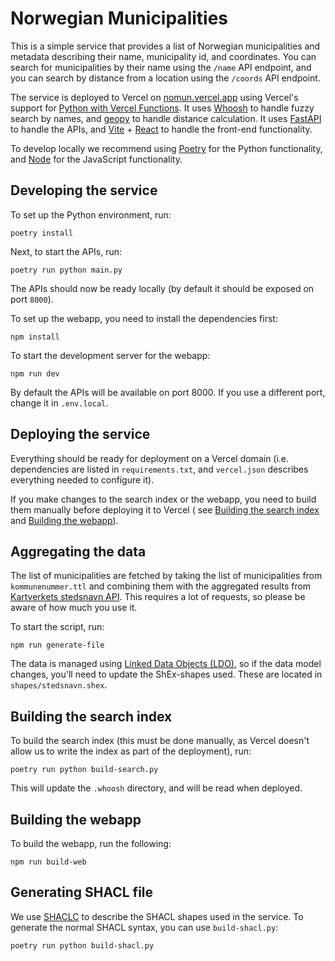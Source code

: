 # Norwegian Municipalities

This is a simple service that provides a list of Norwegian municipalities and metadata describing their name,
municipality id, and coordinates. You can search for municipalities by their name using the `/name` API endpoint, and
you can search by distance from a location using the `/coords` API endpoint.

The service is deployed to Vercel on [nomun.vercel.app](https://nomun.vercel.app/) using Vercel's support
for [Python with Vercel Functions](https://vercel.com/docs/functions/runtimes/python). It
uses [Whoosh](https://whoosh.readthedocs.io/) to handle fuzzy search by names,
and [geopy](https://geopy.readthedocs.io/) to handle distance calculation. It
uses [FastAPI](https://fastapi.tiangolo.com/) to handle the APIs,
and [Vite](https://vite.dev/) + [React](https://react.dev/) to handle the front-end functionality.

To develop locally we recommend using [Poetry](https://python-poetry.org/) for the Python functionality,
and [Node](https://nodejs.org/en) for the JavaScript functionality.

## Developing the service

To set up the Python environment, run:

```poetry install```

Next, to start the APIs, run:

```poetry run python main.py```

The APIs should now be ready locally (by default it should be exposed on port `8000`).

To set up the webapp, you need to install the dependencies first:

```npm install```

To start the development server for the webapp:

```npm run dev```

By default the APIs will be available on port 8000. If you use a different port, change it in `.env.local`.

## Deploying the service

Everything should be ready for deployment on a Vercel domain (i.e. dependencies are listed in `requirements.txt`, and
`vercel.json` describes everything needed to configure it).

If you make changes to the search index or the webapp, you need to build them manually before deploying it to Vercel (
see [Building the search index](#building-the-search-index) and [Building the webapp](#building-the-webapp)).

## Aggregating the data

The list of municipalities are fetched by taking the list of municipalities from `kommunenummer.ttl` and combining them
with the aggregated results from [Kartverkets stedsnavn API](https://api.kartverket.no/stedsnavn/v1/#/). This requires
a lot of requests, so please be aware of how much you use it.

To start the script, run:

```npm run generate-file```

The data is managed using [Linked Data Objects (LDO)](https://ldo.js.org/), so if the data model changes, you'll need
to update the ShEx-shapes used. These are located in `shapes/stedsnavn.shex`.

## Building the search index

To build the search index (this must be done manually, as Vercel doesn't allow us to write the index as part of the
deployment), run:

```poetry run python build-search.py```

This will update the `.whoosh` directory, and will be read when deployed.

## Building the webapp

To build the webapp, run the following:

```npm run build-web```

## Generating SHACL file

We use [SHACLC](https://w3c.github.io/shacl/shacl-compact-syntax/) to describe the SHACL shapes used in the service.
To generate the normal SHACL syntax, you can use `build-shacl.py`:

```poetry run python build-shacl.py```